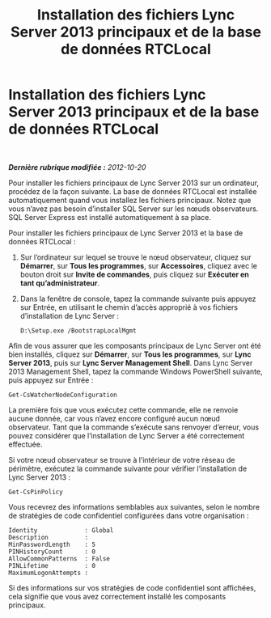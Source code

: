 ﻿---
title: Installation des fichiers Lync Server 2013 principaux et de la base de données RTCLocal
TOCTitle: Installation des fichiers Lync Server 2013 principaux et de la base de données RTCLocal
ms:assetid: 206f0c1d-40f7-45b6-aa62-88aaef6cf7f6
ms:mtpsurl: https://technet.microsoft.com/fr-fr/library/JJ204734(v=OCS.15)
ms:contentKeyID: 49296487
ms.date: 05/20/2016
mtps_version: v=OCS.15
ms.translationtype: HT
---

# Installation des fichiers Lync Server 2013 principaux et de la base de données RTCLocal

 

_**Dernière rubrique modifiée :** 2012-10-20_

Pour installer les fichiers principaux de Lync Server 2013 sur un ordinateur, procédez de la façon suivante. La base de données RTCLocal est installée automatiquement quand vous installez les fichiers principaux. Notez que vous n’avez pas besoin d’installer SQL Server sur les nœuds observateurs. SQL Server Express est installé automatiquement à sa place.

Pour installer les fichiers principaux de Lync Server 2013 et la base de données RTCLocal :

1.  Sur l’ordinateur sur lequel se trouve le nœud observateur, cliquez sur **Démarrer**, sur **Tous les programmes**, sur **Accessoires**, cliquez avec le bouton droit sur **Invite de commandes**, puis cliquez sur **Exécuter en tant qu’administrateur**.

2.  Dans la fenêtre de console, tapez la commande suivante puis appuyez sur Entrée, en utilisant le chemin d’accès approprié à vos fichiers d’installation de Lync Server :
    
        D:\Setup.exe /BootstrapLocalMgmt

Afin de vous assurer que les composants principaux de Lync Server ont été bien installés, cliquez sur **Démarrer**, sur **Tous les programmes**, sur **Lync Server 2013**, puis sur **Lync Server Management Shell**. Dans Lync Server 2013 Management Shell, tapez la commande Windows PowerShell suivante, puis appuyez sur Entrée :

    Get-CsWatcherNodeConfiguration

La première fois que vous exécutez cette commande, elle ne renvoie aucune donnée, car vous n’avez encore configuré aucun nœud observateur. Tant que la commande s’exécute sans renvoyer d’erreur, vous pouvez considérer que l’installation de Lync Server a été correctement effectuée.

Si votre nœud observateur se trouve à l’intérieur de votre réseau de périmètre, exécutez la commande suivante pour vérifier l’installation de Lync Server 2013 :

    Get-CsPinPolicy

Vous recevrez des informations semblables aux suivantes, selon le nombre de stratégies de code confidentiel configurées dans votre organisation :

    Identity             : Global
    Description          :
    MinPasswordLength    : 5
    PINHistoryCount      : 0
    AllowCommonPatterns  : False
    PINLifetime          : 0
    MaximumLogonAttempts :

Si des informations sur vos stratégies de code confidentiel sont affichées, cela signifie que vous avez correctement installé les composants principaux.


